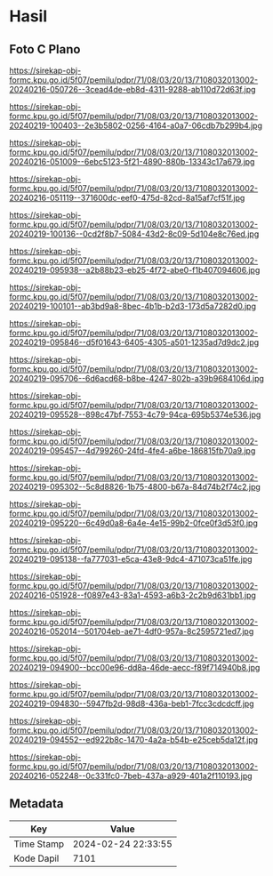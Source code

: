 # Hasil

## Foto C Plano

https://sirekap-obj-formc.kpu.go.id/5f07/pemilu/pdpr/71/08/03/20/13/7108032013002-20240216-050726--3cead4de-eb8d-4311-9288-ab110d72d63f.jpg

https://sirekap-obj-formc.kpu.go.id/5f07/pemilu/pdpr/71/08/03/20/13/7108032013002-20240219-100403--2e3b5802-0256-4164-a0a7-06cdb7b299b4.jpg

https://sirekap-obj-formc.kpu.go.id/5f07/pemilu/pdpr/71/08/03/20/13/7108032013002-20240216-051009--6ebc5123-5f21-4890-880b-13343c17a679.jpg

https://sirekap-obj-formc.kpu.go.id/5f07/pemilu/pdpr/71/08/03/20/13/7108032013002-20240216-051119--371600dc-eef0-475d-82cd-8a15af7cf51f.jpg

https://sirekap-obj-formc.kpu.go.id/5f07/pemilu/pdpr/71/08/03/20/13/7108032013002-20240219-100136--0cd2f8b7-5084-43d2-8c09-5d104e8c76ed.jpg

https://sirekap-obj-formc.kpu.go.id/5f07/pemilu/pdpr/71/08/03/20/13/7108032013002-20240219-095938--a2b88b23-eb25-4f72-abe0-f1b407094606.jpg

https://sirekap-obj-formc.kpu.go.id/5f07/pemilu/pdpr/71/08/03/20/13/7108032013002-20240219-100101--ab3bd9a8-8bec-4b1b-b2d3-173d5a7282d0.jpg

https://sirekap-obj-formc.kpu.go.id/5f07/pemilu/pdpr/71/08/03/20/13/7108032013002-20240219-095846--d5f01643-6405-4305-a501-1235ad7d9dc2.jpg

https://sirekap-obj-formc.kpu.go.id/5f07/pemilu/pdpr/71/08/03/20/13/7108032013002-20240219-095706--6d6acd68-b8be-4247-802b-a39b9684106d.jpg

https://sirekap-obj-formc.kpu.go.id/5f07/pemilu/pdpr/71/08/03/20/13/7108032013002-20240219-095528--898c47bf-7553-4c79-94ca-695b5374e536.jpg

https://sirekap-obj-formc.kpu.go.id/5f07/pemilu/pdpr/71/08/03/20/13/7108032013002-20240219-095457--4d799260-24fd-4fe4-a6be-186815fb70a9.jpg

https://sirekap-obj-formc.kpu.go.id/5f07/pemilu/pdpr/71/08/03/20/13/7108032013002-20240219-095302--5c8d8826-1b75-4800-b67a-84d74b2f74c2.jpg

https://sirekap-obj-formc.kpu.go.id/5f07/pemilu/pdpr/71/08/03/20/13/7108032013002-20240219-095220--6c49d0a8-6a4e-4e15-99b2-0fce0f3d53f0.jpg

https://sirekap-obj-formc.kpu.go.id/5f07/pemilu/pdpr/71/08/03/20/13/7108032013002-20240219-095138--fa777031-e5ca-43e8-9dc4-471073ca51fe.jpg

https://sirekap-obj-formc.kpu.go.id/5f07/pemilu/pdpr/71/08/03/20/13/7108032013002-20240216-051928--f0897e43-83a1-4593-a6b3-2c2b9d631bb1.jpg

https://sirekap-obj-formc.kpu.go.id/5f07/pemilu/pdpr/71/08/03/20/13/7108032013002-20240216-052014--501704eb-ae71-4df0-957a-8c2595721ed7.jpg

https://sirekap-obj-formc.kpu.go.id/5f07/pemilu/pdpr/71/08/03/20/13/7108032013002-20240219-094900--bcc00e96-dd8a-46de-aecc-f89f714940b8.jpg

https://sirekap-obj-formc.kpu.go.id/5f07/pemilu/pdpr/71/08/03/20/13/7108032013002-20240219-094830--5947fb2d-98d8-436a-beb1-7fcc3cdcdcff.jpg

https://sirekap-obj-formc.kpu.go.id/5f07/pemilu/pdpr/71/08/03/20/13/7108032013002-20240219-094552--ed922b8c-1470-4a2a-b54b-e25ceb5da12f.jpg

https://sirekap-obj-formc.kpu.go.id/5f07/pemilu/pdpr/71/08/03/20/13/7108032013002-20240216-052248--0c331fc0-7beb-437a-a929-401a2f110193.jpg


## Metadata

| Key        | Value               |
| ---------- | ------------------- |
| Time Stamp | 2024-02-24 22:33:55 |
| Kode Dapil | 7101                |



